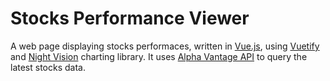 # Stocks Performance Viewer

A web page displaying stocks performaces, written in [Vue.js](https://vuejs.org/), using [Vuetify](https://vuetifyjs.com/en/) and [Night Vision](https://nightvision.dev/) charting library. It uses [Alpha Vantage API](https://www.alphavantage.co/) to query the latest stocks data.
